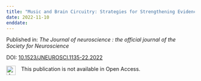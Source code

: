 ```yaml
---
title: "Music and Brain Circuitry: Strategies for Strengthening Evidence-Based Research for Music-Based Interventions."
date: 2022-11-10
enddate:
---
```


Published in: *The Journal of neuroscience : the official journal of the Society for Neuroscience*

DOI: [10.1523/JNEUROSCI.1135-22.2022](https://doi.org/10.1523/JNEUROSCI.1135-22.2022)

<img src="https://upload.wikimedia.org/wikipedia/commons/thumb/0/0e/Closed_Access_logo_transparent.svg/1200px-Closed_Access_logo_transparent.svg.png" alt="drawing" width="25" align="left"/> &nbsp;&nbsp;&nbsp;This publication is not available in Open Access.


